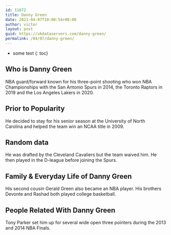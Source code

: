 ```yaml
---
id: 11672
title: Danny Green
date: 2021-04-07T10:00:54+00:00
author: victor
layout: post
guid: https://ukdataservers.com/danny-green/
permalink: /04/07/danny-green/
---
```


* some text
{: toc}


## Who is Danny Green



NBA guard/forward known for his three-point shooting who won NBA Championships with the San Antonio Spurs in 2014, the Toronto Raptors in 2019 and the Los Angeles Lakers in 2020. 

                
                
                
## Prior to Popularity



He decided to stay for his senior season at the University of North Carolina and helped the team win an NCAA title in 2009.

                
                
                
## Random data



He was drafted by the Cleveland Cavaliers but the team waived him. He then played in the D-league before joining the Spurs.

                
                
                
## Family & Everyday Life of Danny Green



His second cousin Gerald Green also became an NBA player. His brothers Devonte and Rashad both played college basketball.

                
                
                
## People Related With Danny Green



Tony Parker set him up for several wide open three pointers during the 2013 and 2014 NBA Finals.

                
              
            
          
          
          